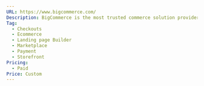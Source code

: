 ```yaml
---
URL: https://www.bigcommerce.com/
Description: BigCommerce is the most trusted commerce solution provider.
Tag:
  - Checkouts
  - Ecommerce
  - Landing page Builder
  - Marketplace
  - Payment
  - Storefront
Pricing:
  - Paid
Price: Custom
---
```

